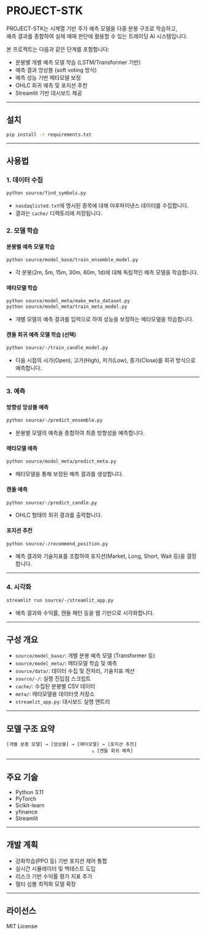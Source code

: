 # PROJECT-STK

PROJECT-STK는 시계열 기반 주가 예측 모델을 다중 분봉 구조로 학습하고,  
예측 결과를 종합하여 실제 매매 판단에 활용할 수 있는 트레이딩 AI 시스템입니다.

본 프로젝트는 다음과 같은 단계를 포함합니다:

- 분봉별 개별 예측 모델 학습 (LSTM/Transformer 기반)
- 예측 결과 앙상블 (soft voting 방식)
- 예측 성능 기반 메타모델 보정
- OHLC 회귀 예측 및 포지션 추천
- Streamlit 기반 대시보드 제공

---

## 설치

```bash
pip install -r requirements.txt
```

---

## 사용법

### 1. 데이터 수집

```bash
python source/find_symbols.py
```

- `nasdaqlisted.txt`에 명시된 종목에 대해 야후파이낸스 데이터를 수집합니다.
- 결과는 `cache/` 디렉토리에 저장됩니다.

### 2. 모델 학습

#### 분봉별 예측 모델 학습

```bash
python source/model_base/train_ensemble_model.py
```

- 각 분봉(2m, 5m, 15m, 30m, 60m, 1d)에 대해 독립적인 예측 모델을 학습합니다.

#### 메타모델 학습

```bash
python source/model_meta/make_meta_dataset.py
python source/model_meta/train_meta_model.py
```

- 개별 모델의 예측 결과를 입력으로 하여 성능을 보정하는 메타모델을 학습합니다.

#### 캔들 회귀 예측 모델 학습 (선택)

```bash
python source/-/train_candle_model.py
```

- 다음 시점의 시가(Open), 고가(High), 저가(Low), 종가(Close)를 회귀 방식으로 예측합니다.

---

### 3. 예측

#### 방향성 앙상블 예측

```bash
python source/-/predict_ensemble.py
```

- 분봉별 모델의 예측을 종합하여 최종 방향성을 예측합니다.

#### 메타모델 예측

```bash
python source/model_meta/predict_meta.py
```

- 메타모델을 통해 보정된 예측 결과를 생성합니다.

#### 캔들 예측

```bash
python source/-/predict_candle.py
```

- OHLC 형태의 회귀 결과를 출력합니다.

#### 포지션 추천

```bash
python source/-/recommend_position.py
```

- 예측 결과와 기술지표를 조합하여 포지션(Market, Long, Short, Wait 등)을 결정합니다.

---

### 4. 시각화

```bash
streamlit run source/-/streamlit_app.py
```

- 예측 결과와 수익률, 캔들 패턴 등을 웹 기반으로 시각화합니다.

---

## 구성 개요

- `source/model_base/`: 개별 분봉 예측 모델 (Transformer 등)
- `source/model_meta/`: 메타모델 학습 및 예측
- `source/data/`: 데이터 수집 및 전처리, 기술지표 계산
- `source/-/`: 실행 진입점 스크립트
- `cache/`: 수집된 분봉별 CSV 데이터
- `meta/`: 메타모델용 데이터셋 저장소
- `streamlit_app.py`: 대시보드 실행 엔트리

---

## 모델 구조 요약

```
[개별 분봉 모델] → [앙상블] → [메타모델] → [포지션 추천]
                               ↘ [캔들 회귀 예측]
```

---

## 주요 기술

- Python 3.11
- PyTorch
- Scikit-learn
- yfinance
- Streamlit

---

## 개발 계획

- 강화학습(PPO 등) 기반 포지션 제어 통합
- 실시간 시뮬레이터 및 백테스트 도입
- 리스크 기반 수익률 평가 지표 추가
- 멀티 심볼 최적화 모델 확장

---

## 라이선스

MIT License

